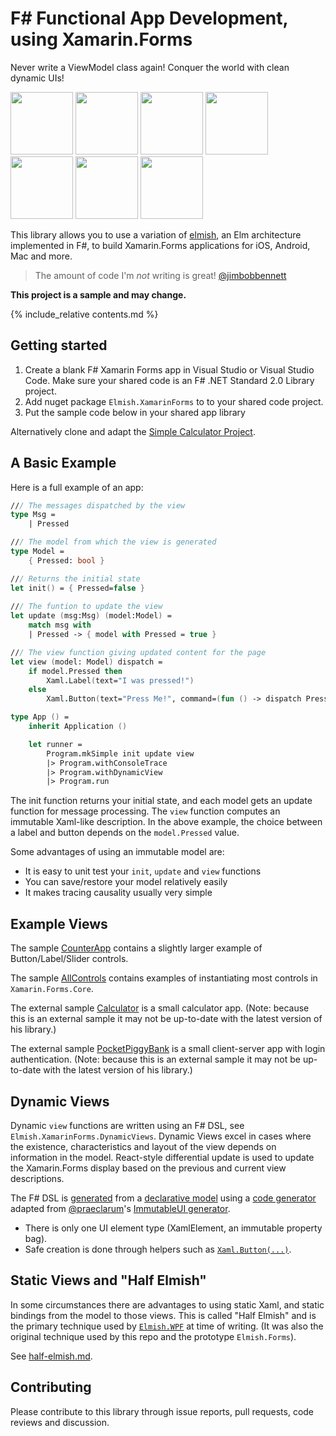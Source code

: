 
F# Functional App Development, using Xamarin.Forms
========

Never write a ViewModel class again!  Conquer the world with clean dynamic UIs!

<img src="https://user-images.githubusercontent.com/7204669/39318922-57c95174-4977-11e8-94a9-cc385101ce5d.png" width="100"> <img src="https://user-images.githubusercontent.com/7204669/39318926-59f844e6-4977-11e8-9834-325a6517ced6.png" width="100"> <img src="https://user-images.githubusercontent.com/7204669/39318929-5b66c776-4977-11e8-8317-ee1c121301d4.png" width="100"> <img src="https://user-images.githubusercontent.com/7204669/39318934-5cbe3c3a-4977-11e8-92aa-c3fdf644b01c.png" width="100"> <img src="https://user-images.githubusercontent.com/7204669/39318936-5e2380bc-4977-11e8-8912-f078744a2bde.png" width="100"> <img src="https://user-images.githubusercontent.com/7204669/39318938-5f6ec4f4-4977-11e8-97a9-779edd3594bc.png" width="100"> <img src="https://user-images.githubusercontent.com/7204669/39318941-60c1b0f0-4977-11e8-8a4a-57e17ef8c6ec.png" width="100">


This library allows you to use a variation of [elmish](https://elmish.github.io/), an Elm architecture implemented in F#,
to build Xamarin.Forms applications for iOS, Android, Mac and more. 

> The amount of code I'm *not* writing is great!  [@jimbobbennett](https://github.com/jimbobbennett/)

**This project is a sample and may change.**


{% include_relative contents.md %}


Getting started
------

1. Create a blank F# Xamarin Forms app in Visual Studio or Visual Studio Code.  Make sure your shared code is an F# .NET Standard 2.0 Library project. 
2. Add nuget package `Elmish.XamarinForms` to to your shared code project.
3. Put the sample code below in your shared app library

Alternatively clone and adapt the [Simple Calculator Project](https://github.com/nosami/Elmish.Calculator).

A Basic Example
------
Here is a full example of an app:
```fsharp
/// The messages dispatched by the view
type Msg =
    | Pressed

/// The model from which the view is generated
type Model = 
    { Pressed: bool }

/// Returns the initial state
let init() = { Pressed=false }
    
/// The funtion to update the view
let update (msg:Msg) (model:Model) =
    match msg with
    | Pressed -> { model with Pressed = true }

/// The view function giving updated content for the page
let view (model: Model) dispatch =
    if model.Pressed then 
        Xaml.Label(text="I was pressed!")
    else
        Xaml.Button(text="Press Me!", command=(fun () -> dispatch Pressed))

type App () = 
    inherit Application ()

    let runner = 
        Program.mkSimple init update view
        |> Program.withConsoleTrace
        |> Program.withDynamicView
        |> Program.run
```
The init function returns your initial state, and each model gets an update function for message processing. The `view` function computes an immutable Xaml-like description. In the above example, the choice between a label and button depends on the `model.Pressed` value.

Some advantages of using an immutable model are:

* It is easy to unit test your `init`, `update` and `view` functions
* You can save/restore your model relatively easily
* It makes tracing causality usually very simple


Example Views
------

The sample [CounterApp](https://github.com/fsprojects/Elmish.XamarinForms/blob/master/Samples/CounterApp/CounterApp/CounterApp.fs) contains a slightly larger example of Button/Label/Slider controls.

The sample [AllControls](https://github.com/fsprojects/Elmish.XamarinForms/blob/master/Samples/AllControls/AllControls/AllControls.fs) contains examples of instantiating most controls in `Xamarin.Forms.Core`.

The external sample [Calculator](https://github.com/nosami/Elmish.Calculator/) is a small calculator app. (Note: because this is an external sample it may not be up-to-date with the latest version of his library.)

The external sample [PocketPiggyBank](https://github.com/jimbobbennett/PocketPiggyBank) is a small client-server app with login authentication. (Note: because this is an external sample it may not be up-to-date with the latest version of his library.)


## Dynamic Views

Dynamic `view` functions are written using an F# DSL, see ``Elmish.XamarinForms.DynamicViews``.
Dynamic Views excel in cases where the existence, characteristics and layout of the view depends on information in the model. React-style differential update is used to update the Xamarin.Forms display based on the previous and current view descriptions.

The F# DSL is [generated](https://github.com/fsprojects/Elmish.XamarinForms/tree/master/Elmish.XamarinForms/Xamarin.Forms.Core.fs) from a [declarative model](https://github.com/fsprojects/Elmish.XamarinForms/blob/master/Generator/bindings.json) using a [code generator](https://github.com/fsprojects/Elmish.XamarinForms/tree/master/Generator) adapted from [@praeclarum](https://github.com/praeclarum)'s [ImmutableUI generator](https://github.com/praeclarum/ImmutableUI).
* There is only one UI element type (XamlElement, an immutable property bag).
* Safe creation is done through helpers such as [`Xaml.Button(...)`](https://github.com/fsprojects/Elmish.XamarinForms/tree/master/Elmish.XamarinForms/DynamicXaml.fs#L1248).


## Static Views and "Half Elmish"

In some circumstances there are advantages to using static Xaml, and static bindings from the model to those views. This is called "Half Elmish" and is the primary technique used by [`Elmish.WPF`](https://github.com/Prolucid/Elmish.WPF) at time of writing. (It was also  the original technique used by this repo and the prototype `Elmish.Forms`).   

See [half-elmish.md](half-elmish.md).

## Contributing

Please contribute to this library through issue reports, pull requests, code reviews and discussion.

